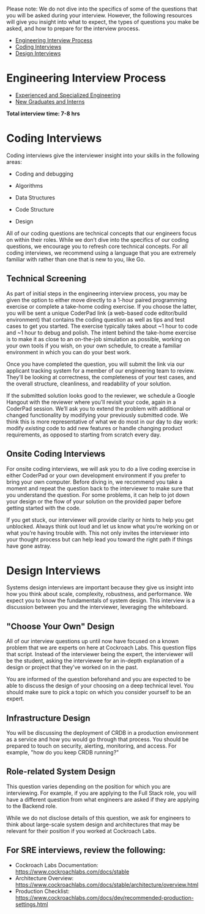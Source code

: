 Please note: We do not dive into the specifics of some of the questions that you will be asked during your interview. However, the following resources will give you insight into what to expect, the types of questions you make be asked, and how to prepare for the interview process.

- [Engineering Interview Process](#engineering-interview-process)
- [Coding Interviews](#coding-interviews)
- [Design Interviews](#design-interviews)

# Engineering Interview Process

- [Experienced and Specialized Engineering](/subsections/ExperiencedEng.md)
- [New Graduates and Interns](/subsections/UniversityEng.md)

**Total interview time: 7-8 hrs**

# Coding Interviews

Coding interviews give the interviewer insight into your skills in the following areas:

- Coding and debugging

- Algorithms

- Data Structures

- Code Structure

- Design


All of our coding questions are technical concepts that our engineers focus on within their roles. While we don’t dive into the specifics of our coding questions, we encourage you to refresh core technical concepts. For all coding interviews, we recommend using a language that you are extremely familiar with rather than one that is new to you, like Go. 

## Technical Screening

As part of initial steps in the engineering interview process, you may be given the option to either move directly to a 1-hour paired programming exercise or complete a take-home coding exercise. If you choose the latter, you will be sent a unique CoderPad link (a web-based code editor/build environment) that contains the coding question as well as tips and test cases to get you started. The exercise typically takes about ~1 hour to code and ~1 hour to debug and polish. The intent behind the take-home exercise is to make it as close to an on-the-job simulation as possible, working on your own tools if you wish, on your own schedule, to create a familiar environment in which you can do your best work.

Once you have completed the question, you will submit the link via our applicant tracking system for a member of our engineering team to review. They’ll be looking at correctness, the completeness of your test cases, and the overall structure, cleanliness, and readability of your solution.

If the submitted solution looks good to the reviewer, we schedule a Google Hangout with the reviewer where you’ll revisit your code, again in a CoderPad session.  We’ll ask you to extend the problem with additional or changed functionality by modifying your previously submitted code. We think this is more representative of what we do most in our day to day work: modify *existing* code to add new features or handle changing product requirements, as opposed to starting from scratch every day.

## Onsite Coding Interviews

For onsite coding interviews, we will ask you to do a live coding exercise in either CoderPad or your own development environment if you prefer to bring your own computer.  Before diving in, we recommend you take a moment and repeat the question back to the interviewer to make sure that you understand the question. For some problems, it can help to jot down your design or the flow of your solution on the provided paper before getting started with the code. 

If you get stuck, our interviewer will provide clarity or hints to help you get unblocked. Always think out loud and let us know what you’re working on or what you’re having trouble with. This not only invites the interviewer into your thought process but can help lead you toward the right path if things have gone astray.

# Design Interviews

Systems design interviews are important because they give us insight into how you think about scale, complexity, robustness, and performance. We expect you to know the fundamentals of system design. This interview is a discussion between you and the interviewer, leveraging the whiteboard. 

## "Choose Your Own" Design

All of our interview questions up until now have focused on a known problem that we are experts on here at Cockroach Labs. This question flips that script. Instead of the interviewer being the expert, the interviewer will be the student, asking the interviewee for an in-depth explanation of a design or project that they’ve worked on in the past. 

You are informed of the question beforehand and you are expected to be able to discuss the design of your choosing on a deep technical level. You should make sure to pick a topic on which you consider yourself to be an expert. 

## Infrastructure Design 

You will be discussing the deployment of CRDB in a production environment as a service and how you would go through that process. You should be prepared to touch on security, alerting, monitoring, and access. For example, "how do you keep CRDB running?"

## Role-related System Design 

This question varies depending on the position for which you are interviewing. For example, if you are applying to the Full Stack role, you will have a different question from what engineers are asked if they are applying to the Backend role. 

While we do not disclose details of this question, we ask for engineers to think about large-scale system design and architectures that may be relevant for their position if you worked at Cockroach Labs. 

## For SRE interviews, review the following:
- Cockroach Labs Documentation: https://www.cockroachlabs.com/docs/stable
- Architecture Overview: https://www.cockroachlabs.com/docs/stable/architecture/overview.html
- Production Checklist: https://www.cockroachlabs.com/docs/dev/recommended-production-settings.html
